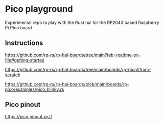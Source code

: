 # Pico playground

Experimental repo to play with the Rust hal for the RP2040 based Raspberry Pi Pico board

## Instructions

<https://github.com/rp-rs/rp-hal-boards/tree/main?tab=readme-ov-file#getting-started>

<https://github.com/rp-rs/rp-hal-boards/tree/main/boards/rp-pico#from-scratch>

<https://github.com/rp-rs/rp-hal-boards/blob/main/boards/rp-pico/examples/pico_blinky.rs>

## Pico pinout

<https://pico.pinout.xyz/>
